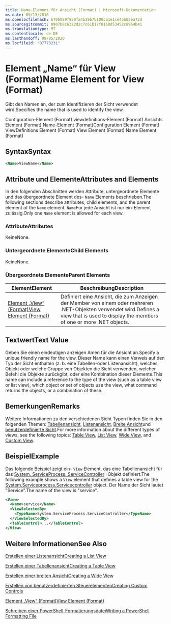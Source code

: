 ```yaml
---
title: Name-Element für Ansicht (Format) | Microsoft-Dokumentation
ms.date: 09/13/2016
ms.openlocfilehash: 670b089f850fa4b39b7b100ca1e1ce45b05ea72d
ms.sourcegitcommit: 0907b8c6322d2c7c61b17f8168d53452c8964b41
ms.translationtype: MT
ms.contentlocale: de-DE
ms.lasthandoff: 08/05/2020
ms.locfileid: "87773231"
---
```

# <a name="name-element-for-view-format"></a><span data-ttu-id="ab8a4-102">Element „Name“ für View (Format)</span><span class="sxs-lookup"><span data-stu-id="ab8a4-102">Name Element for View (Format)</span></span>

<span data-ttu-id="ab8a4-103">Gibt den Namen an, der zum Identifizieren der Sicht verwendet wird.</span><span class="sxs-lookup"><span data-stu-id="ab8a4-103">Specifies the name that is used to identify the view.</span></span>

<span data-ttu-id="ab8a4-104">Configuration-Element (Format) viewdefinitions-Element (Format) Ansichts Element (Format) Name-Element (Format)</span><span class="sxs-lookup"><span data-stu-id="ab8a4-104">Configuration Element (Format) ViewDefinitions Element (Format) View Element (Format) Name Element (Format)</span></span>

## <a name="syntax"></a><span data-ttu-id="ab8a4-105">Syntax</span><span class="sxs-lookup"><span data-stu-id="ab8a4-105">Syntax</span></span>

```xml
<Name>ViewName</Name>
```

## <a name="attributes-and-elements"></a><span data-ttu-id="ab8a4-106">Attribute und Elemente</span><span class="sxs-lookup"><span data-stu-id="ab8a4-106">Attributes and Elements</span></span>

<span data-ttu-id="ab8a4-107">In den folgenden Abschnitten werden Attribute, untergeordnete Elemente und das übergeordnete Element des- `Name` Elements beschrieben.</span><span class="sxs-lookup"><span data-stu-id="ab8a4-107">The following sections describe attributes, child elements, and the parent element of the `Name` element.</span></span> <span data-ttu-id="ab8a4-108">`Name`Für jede Ansicht ist nur ein-Element zulässig.</span><span class="sxs-lookup"><span data-stu-id="ab8a4-108">Only one `Name` element is allowed for each view.</span></span>

### <a name="attributes"></a><span data-ttu-id="ab8a4-109">Attribute</span><span class="sxs-lookup"><span data-stu-id="ab8a4-109">Attributes</span></span>

<span data-ttu-id="ab8a4-110">Keine</span><span class="sxs-lookup"><span data-stu-id="ab8a4-110">None.</span></span>

### <a name="child-elements"></a><span data-ttu-id="ab8a4-111">Untergeordnete Elemente</span><span class="sxs-lookup"><span data-stu-id="ab8a4-111">Child Elements</span></span>

<span data-ttu-id="ab8a4-112">Keine</span><span class="sxs-lookup"><span data-stu-id="ab8a4-112">None.</span></span>

### <a name="parent-elements"></a><span data-ttu-id="ab8a4-113">Übergeordnete Elemente</span><span class="sxs-lookup"><span data-stu-id="ab8a4-113">Parent Elements</span></span>

|<span data-ttu-id="ab8a4-114">Element</span><span class="sxs-lookup"><span data-stu-id="ab8a4-114">Element</span></span>|<span data-ttu-id="ab8a4-115">Beschreibung</span><span class="sxs-lookup"><span data-stu-id="ab8a4-115">Description</span></span>|
|-------------|-----------------|
|[<span data-ttu-id="ab8a4-116">Element „View“ (Format)</span><span class="sxs-lookup"><span data-stu-id="ab8a4-116">View Element (Format)</span></span>](./view-element-format.md)|<span data-ttu-id="ab8a4-117">Definiert eine Ansicht, die zum Anzeigen der Member von einem oder mehreren .NET-Objekten verwendet wird.</span><span class="sxs-lookup"><span data-stu-id="ab8a4-117">Defines a view that is used to display the members of one or more .NET objects.</span></span>|

## <a name="text-value"></a><span data-ttu-id="ab8a4-118">Textwert</span><span class="sxs-lookup"><span data-stu-id="ab8a4-118">Text Value</span></span>

<span data-ttu-id="ab8a4-119">Geben Sie einen eindeutigen anzeigen Amen für die Ansicht an.</span><span class="sxs-lookup"><span data-stu-id="ab8a4-119">Specify a unique friendly name for the view.</span></span> <span data-ttu-id="ab8a4-120">Dieser Name kann einen Verweis auf den Typ der Sicht enthalten (z. b. eine Tabellen-oder Listenansicht), welches Objekt oder welche Gruppe von Objekten die Sicht verwenden, welcher Befehl die Objekte zurückgibt, oder eine Kombination dieser Elemente.</span><span class="sxs-lookup"><span data-stu-id="ab8a4-120">This name can include a reference to the type of the view (such as a table view or list view), which object or set of objects use the view, what command returns the objects, or a combination of these.</span></span>

## <a name="remarks"></a><span data-ttu-id="ab8a4-121">Bemerkungen</span><span class="sxs-lookup"><span data-stu-id="ab8a4-121">Remarks</span></span>

<span data-ttu-id="ab8a4-122">Weitere Informationen zu den verschiedenen Sicht Typen finden Sie in den folgenden Themen: [Tabellenansicht](./creating-a-table-view.md), [Listenansicht](./creating-a-list-view.md), [Breite Ansicht](./creating-a-wide-view.md)und [benutzerdefinierte Sicht](./creating-custom-controls.md).</span><span class="sxs-lookup"><span data-stu-id="ab8a4-122">For more information about the different types of views, see the following topics: [Table View](./creating-a-table-view.md), [List View](./creating-a-list-view.md), [Wide View](./creating-a-wide-view.md), and [Custom View](./creating-custom-controls.md).</span></span>

## <a name="example"></a><span data-ttu-id="ab8a4-123">Beispiel</span><span class="sxs-lookup"><span data-stu-id="ab8a4-123">Example</span></span>

<span data-ttu-id="ab8a4-124">Das folgende Beispiel zeigt ein- `View` Element, das eine Tabellenansicht für das [System. ServiceProcess. ServiceController](/dotnet/api/System.ServiceProcess.ServiceController) -Objekt definiert.</span><span class="sxs-lookup"><span data-stu-id="ab8a4-124">The following example shows a `View` element that defines a table view for the [System.Serviceprocess.Servicecontroller](/dotnet/api/System.ServiceProcess.ServiceController) object.</span></span> <span data-ttu-id="ab8a4-125">Der Name der Sicht lautet "Service".</span><span class="sxs-lookup"><span data-stu-id="ab8a4-125">The name of the view is "service".</span></span>

```xml
<View>
  <Name>service</Name>
  <ViewSelectedBy>
    <TypeName>System.ServiceProcess.ServiceController</TypeName>
  </ViewSelectedBy>
  <TableControl>...</TableControl>
</View>

```

## <a name="see-also"></a><span data-ttu-id="ab8a4-126">Weitere Informationen</span><span class="sxs-lookup"><span data-stu-id="ab8a4-126">See Also</span></span>

[<span data-ttu-id="ab8a4-127">Erstellen einer Listenansicht</span><span class="sxs-lookup"><span data-stu-id="ab8a4-127">Creating a List View</span></span>](./creating-a-list-view.md)

[<span data-ttu-id="ab8a4-128">Erstellen einer Tabellenansicht</span><span class="sxs-lookup"><span data-stu-id="ab8a4-128">Creating a Table View</span></span>](./creating-a-table-view.md)

[<span data-ttu-id="ab8a4-129">Erstellen einer breiten Ansicht</span><span class="sxs-lookup"><span data-stu-id="ab8a4-129">Creating a Wide View</span></span>](./creating-a-wide-view.md)

[<span data-ttu-id="ab8a4-130">Erstellen von benutzerdefinierten Steuerelementen</span><span class="sxs-lookup"><span data-stu-id="ab8a4-130">Creating Custom Controls</span></span>](./creating-custom-controls.md)

[<span data-ttu-id="ab8a4-131">Element „View“ (Format)</span><span class="sxs-lookup"><span data-stu-id="ab8a4-131">View Element (Format)</span></span>](./view-element-format.md)

[<span data-ttu-id="ab8a4-132">Schreiben einer PowerShell-Formatierungsdatei</span><span class="sxs-lookup"><span data-stu-id="ab8a4-132">Writing a PowerShell Formatting File</span></span>](./writing-a-powershell-formatting-file.md)
